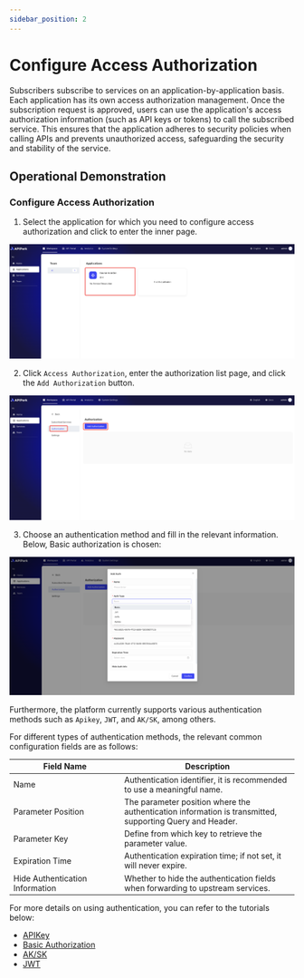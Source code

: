 ```yaml
---
sidebar_position: 2
---
```

# Configure Access Authorization

Subscribers subscribe to services on an application-by-application basis. Each application has its own access authorization management. Once the subscription request is approved, users can use the application's access authorization information (such as API keys or tokens) to call the subscribed service. This ensures that the application adheres to security policies when calling APIs and prevents unauthorized access, safeguarding the security and stability of the service.

## Operational Demonstration

### Configure Access Authorization

1. Select the application for which you need to configure access authorization and click to enter the inner page.

![](images/2024-09-08/a6e8c76c947956726a85db322db3977e6a97c7a960ecf68c7edc743bdb724a99.png)  


2. Click `Access Authorization`, enter the authorization list page, and click the `Add Authorization` button.

![](images/2024-09-08/8987233747b9d28f92a9c8b4308b22bd9137a22897670db4646e79a6809b7758.png)  

3. Choose an authentication method and fill in the relevant information. Below, Basic authorization is chosen:

![](images/2024-09-08/bd741ed9f46a7bfda1aa06b18f44bd8044479516aac576e62585abe4f61bdd38.png)  

Furthermore, the platform currently supports various authentication methods such as `Apikey`, `JWT`, and `AK/SK`, among others.

For different types of authentication methods, the relevant common configuration fields are as follows:

<table><thead><tr><th width="182">Field Name</th><th>Description</th></tr></thead><tbody><tr><td>Name</td><td>Authentication identifier, it is recommended to use a meaningful name.</td></tr><tr><td>Parameter Position</td><td>The parameter position where the authentication information is transmitted, supporting Query and Header.</td></tr><tr><td>Parameter Key</td><td>Define from which key to retrieve the parameter value.</td></tr><tr><td>Expiration Time</td><td>Authentication expiration time; if not set, it will never expire.</td></tr><tr><td>Hide Authentication Information</td><td>Whether to hide the authentication fields when forwarding to upstream services.</td></tr></tbody></table>

For more details on using authentication, you can refer to the tutorials below:

* [APIKey](../../tutorials/application/authorization/apikey.md)
* [Basic Authorization](../../tutorials/application/authorization/basic-auth.md)
* [AK/SK](../../tutorials/application/authorization/aksk.md)
* [JWT](../../tutorials/application/authorization/jwt.md)